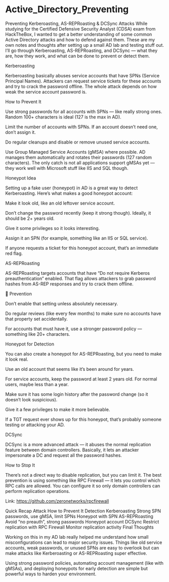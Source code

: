 # Active_Directory_Preventing
Preventing Kerberoasting, AS-REPRoasting &amp; DCSync Attacks
While studying for the Certified Defensive Security Analyst (CDSA) exam from HackTheBox, I wanted to get a better understanding of some common Active Directory attacks and how to defend against them.
These are my own notes and thoughts after setting up a small AD lab and testing stuff out. I’ll go through Kerberoasting, AS-REPRoasting, and DCSync — what they are, how they work, and what can be done to prevent or detect them.

Kerberoasting

Kerberoasting basically abuses service accounts that have SPNs (Service Principal Names). Attackers can request service tickets for these accounts and try to crack the password offline. The whole attack depends on how weak the service account password is.

How to Prevent It

Use strong passwords for all accounts with SPNs — like really strong ones. Random 100+ characters is ideal (127 is the max in AD).

Limit the number of accounts with SPNs. If an account doesn’t need one, don’t assign it.

Do regular cleanups and disable or remove unused service accounts.

Use Group Managed Service Accounts (gMSA) where possible. AD manages them automatically and rotates their passwords (127 random characters). The only catch is not all applications support gMSAs yet — they work well with Microsoft stuff like IIS and SQL though.

Honeypot Idea

Setting up a fake user (honeypot) in AD is a great way to detect Kerberoasting.
Here’s what makes a good honeypot account:

Make it look old, like an old leftover service account.

Don’t change the password recently (keep it strong though). Ideally, it should be 2+ years old.

Give it some privileges so it looks interesting.

Assign it an SPN (for example, something like an IIS or SQL service).

If anyone requests a ticket for this honeypot account, that’s an immediate red flag.

 AS-REPRoasting

AS-REPRoasting targets accounts that have “Do not require Kerberos preauthentication” enabled. That flag allows attackers to grab password hashes from AS-REP responses and try to crack them offline.

🔧 Prevention

Don’t enable that setting unless absolutely necessary.

Do regular reviews (like every few months) to make sure no accounts have that property set accidentally.

For accounts that must have it, use a stronger password policy — something like 20+ characters.

Honeypot for Detection

You can also create a honeypot for AS-REPRoasting, but you need to make it look real.

Use an old account that seems like it’s been around for years.

For service accounts, keep the password at least 2 years old. For normal users, maybe less than a year.

Make sure it has some login history after the password change (so it doesn’t look suspicious).

Give it a few privileges to make it more believable.

If a TGT request ever shows up for this honeypot, that’s probably someone testing or attacking your AD.

DCSync

DCSync is a more advanced attack — it abuses the normal replication feature between domain controllers. Basically, it lets an attacker impersonate a DC and request all the password hashes.

How to Stop It

There’s not a direct way to disable replication, but you can limit it.
The best prevention is using something like RPC Firewall — it lets you control which RPC calls are allowed. You can configure it so only domain controllers can perform replication operations.

Link: https://github.com/zeronetworks/rpcfirewall

Quick Recap
Attack	How to Prevent It	Detection
Kerberoasting	Strong SPN passwords, use gMSA, limit SPNs	Honeypot with SPN
AS-REPRoasting	Avoid “no preauth”, strong passwords	Honeypot account
DCSync	Restrict replication with RPC Firewall	Monitor replication activity
Final Thoughts

Working on this in my AD lab really helped me understand how small misconfigurations can lead to major security issues.
Things like old service accounts, weak passwords, or unused SPNs are easy to overlook but can make attacks like Kerberoasting or AS-REPRoasting super effective.

Using strong password policies, automating account management (like with gMSAs), and deploying honeypots for early detection are simple but powerful ways to harden your environment.
